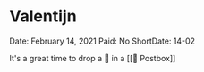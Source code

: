 # Valentijn

Date: February 14, 2021
Paid: No
ShortDate: 14-02

It's a great time to drop a 💌 in a [[📮 Postbox]]
